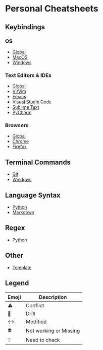 # Personal Cheatsheets

## Keybindings

### OS

- [Global](global-os-keys-chtsht.md)
- [MacOS](macos-keys-chtsht.md)
- [Windows](windows-keys-chtsht.md)

### Text Editors & IDEs

- [Global](global-ide-keys-chtsht.md)
- [Vi/Vim](vi-keys-chtsht.md)
- [Emacs](emacs-keys-chtsht.md)
- [Visual Studio Code](vscode-keys-chtsht.md)
- [Sublime Text](sublime-keys-chtsht.md)
- [PyCharm](pycharm-keys-chtsht.md)

### Browsers

- [Global](global-browser-keys-chtsht.md)
- [Chrome](chrome-keys-chtsht.md)
- [Firefox](firefox-keys-chtsht.md)

## Terminal Commands

- [Git](git-cmds-chtsht.md)
- [Windows](windows-cmds-chtsht.md)

## Language Syntax

- [Python](python-syntax-chtsht.md)
- [Markdown](markdown-syntax-chtsht.md)

## Regex

- [Python](python-regex-chtsht.md)

## Other

- [Template](template-chtsht.md)

## Legend

| Emoji              | Description            |
| ------------------ | ---------------------- |
| :warning:          | Conflict               |
| :hammer:           | Drill                  |
| :left_right_arrow: | Modified               |
| :no_entry:         | Not working or Missing |
| :grey_question:    | Need to check          |
